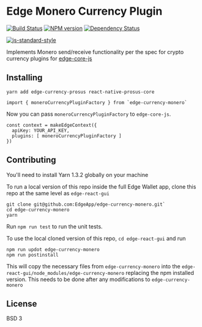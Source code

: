 # Edge Monero Currency Plugin
[![Build Status][travis-image]][travis-url] [![NPM version][npm-image]][npm-url] [![Dependency Status][daviddm-image]][daviddm-url]

[![js-standard-style](https://cdn.rawgit.com/feross/standard/master/badge.svg)](https://github.com/feross/standard)

Implements Monero send/receive functionality per the spec for crypto currency plugins for [edge-core-js](https://github.com/EdgeApp/edge-core-js)

## Installing

    yarn add edge-currency-prosus react-native-prosus-core

```
import { moneroCurrencyPluginFactory } from `edge-currency-monero`
```

Now you can pass `moneroCurrencyPluginFactory` to `edge-core-js`.

```
const context = makeEdgeContext({
  apiKey: YOUR_API_KEY,
  plugins: [ moneroCurrencyPluginFactory ]
})
```

## Contributing

You'll need to install Yarn 1.3.2 globally on your machine

To run a local version of this repo inside the full Edge Wallet app, clone this repo at the same level as `edge-react-gui`

    git clone git@github.com:EdgeApp/edge-currency-monero.git`
    cd edge-currency-monero
    yarn

Run `npm run test` to run the unit tests.

To use the local cloned version of this repo, `cd edge-react-gui` and run

    npm run updot edge-currency-monero
    npm run postinstall

This will copy the necessary files from `edge-currency-monero` into the `edge-react-gui/node_modules/edge-currency-monero` replacing the npm installed version. This needs to be done after any modifications to `edge-currency-monero`

## License
BSD 3

[npm-image]: https://badge.fury.io/js/edge-currency-ethereum.svg
[npm-url]: https://npmjs.org/package/edge-currency-ethereum
[travis-image]: https://travis-ci.org/Airbitz/edge-currency-ethereum.svg?branch=master
[travis-url]: https://travis-ci.org/Airbitz/edge-currency-ethereum
[daviddm-image]: https://david-dm.org/Airbitz/edge-currency-ethereum.svg?theme=shields.io
[daviddm-url]: https://david-dm.org/Airbitz/edge-currency-ethereum
